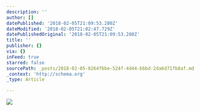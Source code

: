 ```yaml
---
description: ''
author: []
datePublished: '2018-02-05T21:09:53.280Z'
dateModified: '2018-02-05T21:02:47.729Z'
datePublishedOriginal: '2018-02-05T21:09:53.280Z'
title: ''
publisher: {}
via: {}
inFeed: true
starred: false
sourcePath: _posts/2018-02-05-8264f6be-524f-4d44-bbbd-2da6d71fb8af.md
_context: 'http://schema.org'
_type: Article

---
```

![](https://the-grid-user-content.s3-us-west-2.amazonaws.com/7873499c-edaf-46b9-a327-26884a0d8bb9.jpg)